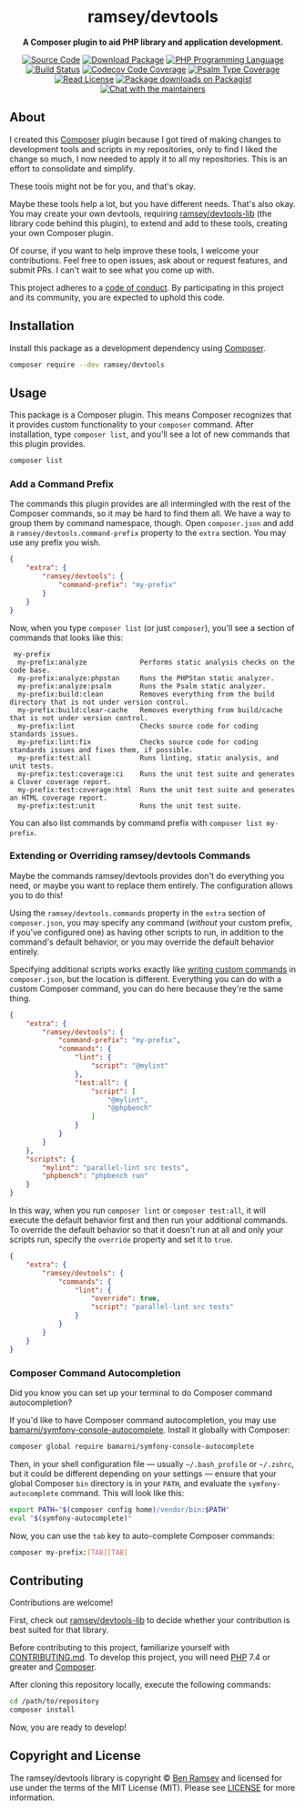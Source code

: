 <h1 align="center">ramsey/devtools</h1>

<p align="center">
    <strong>A Composer plugin to aid PHP library and application development.</strong>
</p>

<p align="center">
    <a href="https://github.com/ramsey/devtools"><img src="http://img.shields.io/badge/source-ramsey/devtools-blue.svg?style=flat-square" alt="Source Code"></a>
    <a href="https://packagist.org/packages/ramsey/devtools"><img src="https://img.shields.io/packagist/v/ramsey/devtools.svg?style=flat-square&label=release" alt="Download Package"></a>
    <a href="https://php.net"><img src="https://img.shields.io/packagist/php-v/ramsey/devtools.svg?style=flat-square&colorB=%238892BF" alt="PHP Programming Language"></a>
    <a href="https://github.com/ramsey/devtools-lib/actions?query=workflow%3ACI"><img src="https://img.shields.io/github/workflow/status/ramsey/devtools-lib/CI?label=CI&logo=github&style=flat-square" alt="Build Status"></a>
    <a href="https://codecov.io/gh/ramsey/devtools-lib"><img src="https://img.shields.io/codecov/c/gh/ramsey/devtools-lib?label=codecov&logo=codecov&style=flat-square" alt="Codecov Code Coverage"></a>
    <a href="https://shepherd.dev/github/ramsey/devtools-lib"><img src="https://img.shields.io/endpoint?style=flat-square&url=https%3A%2F%2Fshepherd.dev%2Fgithub%2Framsey%2Fdevtools-lib%2Fcoverage" alt="Psalm Type Coverage"></a>
    <a href="https://github.com/ramsey/devtools/blob/master/LICENSE"><img src="https://img.shields.io/packagist/l/ramsey/devtools.svg?style=flat-square&colorB=darkcyan" alt="Read License"></a>
    <a href="https://packagist.org/packages/ramsey/devtools/stats"><img src="https://img.shields.io/packagist/dt/ramsey/devtools.svg?style=flat-square&colorB=darkmagenta" alt="Package downloads on Packagist"></a>
    <a href="https://phpc.chat/channel/ramsey"><img src="https://img.shields.io/badge/phpc.chat-%23ramsey-darkslateblue?style=flat-square" alt="Chat with the maintainers"></a>
</p>

## About

I created this [Composer](https://getcomposer.org) plugin because I got tired of
making changes to development tools and scripts in my repositories, only to find
I liked the change so much, I now needed to apply it to all my repositories.
This is an effort to consolidate and simplify.

These tools might not be for you, and that's okay.

Maybe these tools help a lot, but you have different needs. That's also okay.
You may create your own devtools, requiring
[ramsey/devtools-lib](https://github.com/ramsey/devtools-lib) (the library code
behind this plugin), to extend and add to these tools, creating your own
Composer plugin.

Of course, if you want to help improve these tools, I welcome your contributions.
Feel free to open issues, ask about or request features, and submit PRs. I can't
wait to see what you come up with.

This project adheres to a [code of conduct](CODE_OF_CONDUCT.md).
By participating in this project and its community, you are expected to
uphold this code.

## Installation

Install this package as a development dependency using
[Composer](https://getcomposer.org).

``` bash
composer require --dev ramsey/devtools
```

## Usage

This package is a Composer plugin. This means Composer recognizes that it
provides custom functionality to your `composer` command. After installation,
type `composer list`, and you'll see a lot of new commands that this plugin
provides.

``` bash
composer list
```

### Add a Command Prefix

The commands this plugin provides are all intermingled with the rest of the
Composer commands, so it may be hard to find them all. We have a way to group
them by command namespace, though. Open `composer.json` and add a
`ramsey/devtools.command-prefix` property to the `extra` section. You may use
any prefix you wish.

``` json
{
    "extra": {
        "ramsey/devtools": {
            "command-prefix": "my-prefix"
        }
    }
}
```

Now, when you type `composer list` (or just `composer`), you'll see a section
of commands that looks like this:

```
 my-prefix
  my-prefix:analyze             Performs static analysis checks on the code base.
  my-prefix:analyze:phpstan     Runs the PHPStan static analyzer.
  my-prefix:analyze:psalm       Runs the Psalm static analyzer.
  my-prefix:build:clean         Removes everything from the build directory that is not under version control.
  my-prefix:build:clear-cache   Removes everything from build/cache that is not under version control.
  my-prefix:lint                Checks source code for coding standards issues.
  my-prefix:lint:fix            Checks source code for coding standards issues and fixes them, if possible.
  my-prefix:test:all            Runs linting, static analysis, and unit tests.
  my-prefix:test:coverage:ci    Runs the unit test suite and generates a Clover coverage report.
  my-prefix:test:coverage:html  Runs the unit test suite and generates an HTML coverage report.
  my-prefix:test:unit           Runs the unit test suite.
```

You can also list commands by command prefix with `composer list my-prefix`.

### Extending or Overriding ramsey/devtools Commands

Maybe the commands ramsey/devtools provides don't do everything you need, or
maybe you want to replace them entirely. The configuration allows you to do
this!

Using the `ramsey/devtools.commands` property in the `extra` section of
`composer.json`, you may specify any command (*without* your custom prefix, if
you've configured one) as having other scripts to run, in addition to the
command's default behavior, or you may override the default behavior entirely.

Specifying additional scripts works exactly like
[writing custom commands](https://getcomposer.org/doc/articles/scripts.md#writing-custom-commands)
in `composer.json`, but the location is different. Everything you can do with
a custom Composer command, you can do here because they're the same thing.

``` json
{
    "extra": {
        "ramsey/devtools": {
            "command-prefix": "my-prefix",
            "commands": {
                "lint": {
                    "script": "@mylint"
                },
                "test:all": {
                    "script": [
                        "@mylint",
                        "@phpbench"
                    ]
                }
            }
        }
    },
    "scripts": {
        "mylint": "parallel-lint src tests",
        "phpbench": "phpbench run"
    }
}
```

In this way, when you run `composer lint` or `composer test:all`, it will
execute the default behavior first and then run your additional commands. To
override the default behavior so that it doesn't run at all and only your
scripts run, specify the `override` property and set it to `true`.

``` json
{
    "extra": {
        "ramsey/devtools": {
            "commands": {
                "lint": {
                    "override": true,
                    "script": "parallel-lint src tests"
                }
            }
        }
    }
}
```

### Composer Command Autocompletion

Did you know you can set up your terminal to do Composer command autocompletion?

If you'd like to have Composer command autocompletion, you may use
[bamarni/symfony-console-autocomplete](https://github.com/bamarni/symfony-console-autocomplete).
Install it globally with Composer:

``` bash
composer global require bamarni/symfony-console-autocomplete
```

Then, in your shell configuration file — usually `~/.bash_profile` or `~/.zshrc`,
but it could be different depending on your settings — ensure that your global
Composer `bin` directory is in your `PATH`, and evaluate the
`symfony-autocomplete` command. This will look like this:

``` bash
export PATH="$(composer config home)/vendor/bin:$PATH"
eval "$(symfony-autocomplete)"
```

Now, you can use the `tab` key to auto-complete Composer commands:

``` bash
composer my-prefix:[TAB][TAB]
```

## Contributing

Contributions are welcome!

First, check out [ramsey/devtools-lib](https://github.com/ramsey/devtools-lib)
to decide whether your contribution is best suited for that library.

Before contributing to this project, familiarize yourself with
[CONTRIBUTING.md](CONTRIBUTING.md). To develop this project, you will need
[PHP](https://www.php.net) 7.4 or greater and [Composer](https://getcomposer.org).

After cloning this repository locally, execute the following commands:

``` bash
cd /path/to/repository
composer install
```

Now, you are ready to develop!

## Copyright and License

The ramsey/devtools library is copyright © [Ben Ramsey](https://benramsey.com)
and licensed for use under the terms of the
MIT License (MIT). Please see [LICENSE](LICENSE) for more information.
